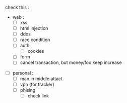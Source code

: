 check this :
- web :
  - [ ] xss
  - [ ] html injection
  - [ ] ddos
  - [ ] race condition
  - [ ] auth
    - [ ] cookies
  - [ ] form
  - [ ] cancel transaction, but money/foo keep increase
- [ ] personal :
  - [ ] man in middle attact
  - [ ] vpn (for tracker)
  - [ ] phising
    - [ ] check link
